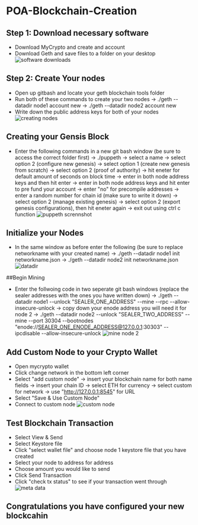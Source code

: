 # POA-Blockchain-Creation

## Step 1: Download necessary software 
  - Download MyCrypto and create and account
  - Download Geth and save files to a folder on your desktop 
![software downloads ](https://user-images.githubusercontent.com/78940231/123216435-89ae8c00-d497-11eb-9e3f-a68dd026a819.png)


## Step 2: Create Your nodes
  - Open up gitbash and locate your geth blockchain tools folder 
  - Run both of these commands to create your two nodes
      -> ./geth --datadir node1 account new
      -> ./geth --datadir node2 account new
   - Write down the public address keys for both of your nodes 
 ![creating nodes](https://user-images.githubusercontent.com/78940231/123216329-6683dc80-d497-11eb-8c49-311cd9cc279a.png)

 
## Creating your Gensis Block 
  - Enter the following commands in a new git bash window (be sure to access the correct folder first)
      -> ./puppeth
        -> select a name
        -> select option 2 (configure new genesis)
        -> select option 1 (create new genesis from scratch)
        -> select option 2 (proof of authority)
        -> hit eneter for default amount of seconds on block time 
        -> enter in both node address keys and then hit enter
        -> enter in both node address keys and hit enter to pre fund your account 
        -> enter "no" for precompile addresses 
        -> enter a random number for chain id (make sure to write it down)
        -> select option 2 (manage existing genesis)
        -> select option 2 (export genesis configurations), then hit eneter again 
        -> exit out using ctrl c function 
   ![puppeth scrennshot](https://user-images.githubusercontent.com/78940231/123215458-764ef100-d496-11eb-92ec-3996add561a3.png)
   
## Initialize your Nodes
  - In the same window as before enter the following (be sure to replace networkname with your created name) 
    -> ./geth --datadir node1 init networkname.json
    -> ./geth --datadir node2 init networkname.json
   ![datadir](https://user-images.githubusercontent.com/78940231/123216032-1c026000-d497-11eb-9a61-36f1cffea9ff.png)

   
 ##Begin Mining 
  - Enter the follwoing code in two seperate git bash windows (replace the sealer addresses with the ones you have written down) 
    -> ./geth --datadir node1 --unlock "SEALER_ONE_ADDRESS" --mine --rpc --allow-insecure-unlock
      -> copy down your enode address you will need it for node 2
    -> ./geth --datadir node2 --unlock "SEALER_TWO_ADDRESS" --mine --port 30304 --bootnodes "enode://SEALER_ONE_ENODE_ADDRESS@127.0.0.1:30303" --ipcdisable --allow-insecure-unlock
  ![mine node 2](https://user-images.githubusercontent.com/78940231/123216170-3dfbe280-d497-11eb-979a-9f45021588f9.png)

  
## Add Custom Node to your Crypto Wallet 
  - Open mycrypto wallet
  - Click change network in the bottom left corner 
  - Select "add custom node"
    -> insert your blockchain name for both name fields
    -> insert your chain ID
    -> select ETH for currency 
    -> select custom for network
    -> use "http://127.0.0.1:8545" for URL 
   - Select "Save & Use Custom Node"
   - Connect to custom node
![custom node](https://user-images.githubusercontent.com/78940231/123215747-d2b21080-d496-11eb-9c12-d2febf10e631.png)


## Test Blockchain Transaction 
  - Select View & Send 
  - Select Keystore file
  - Click "select wallet file" and choose node 1 keystore file that you have created 
  - Select your node to address for address
  - Choose amount you would like to send 
  - Click Send Transaction
  - Click "check tx status" to see if your transaction went through 
![meta data](https://user-images.githubusercontent.com/78940231/123215524-8e267500-d496-11eb-8cb8-f0d7849cbc78.png)

## Congratulations you have configured your new blockcahin 

    
    
    
    
    
    
    
    
    
    
    
    
